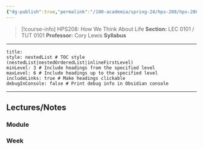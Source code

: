 ```yaml
---
{"dg-publish":true,"permalink":"/100-academia/spring-24/hps-208/hps-208/","tags":["course-page","cs","university"],"created":"2024-06-22T16:06:31.000-07:00","updated":"2024-10-30T17:52:45.135-07:00"}
---
```



> [!course-info] HPS208: How We Think About Life
> **Section:** LEC 0101 / TUT 0101
> **Professor:** Cory Lewis
> **Syllabus**

---

```table-of-contents
title:
style: nestedList # TOC style (nestedList|nestedOrderedList|inlineFirstLevel)
minLevel: 3 # Include headings from the specified level
maxLevel: 6 # Include headings up to the specified level
includeLinks: true # Make headings clickable
debugInConsole: false # Print debug info in Obsidian console
```

---

## Lectures/Notes

### Module



### Week

